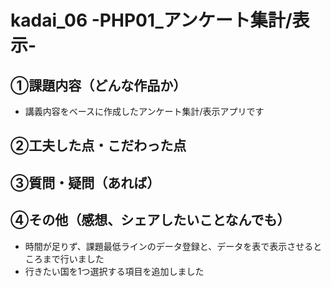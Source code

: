 # kadai_06 -PHP01_アンケート集計/表示-

## ①課題内容（どんな作品か）
- 講義内容をベースに作成したアンケート集計/表示アプリです

## ②工夫した点・こだわった点

## ③質問・疑問（あれば）

## ④その他（感想、シェアしたいことなんでも）
- 時間が足りず、課題最低ラインのデータ登録と、データを表で表示させるところまで行いました
- 行きたい国を1つ選択する項目を追加しました
